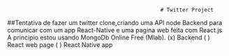                                                      # Twitter Project
##Tentativa de fazer um twitter clone,criando uma API node Backend para comunicar com um app React-Native e uma pagina web feita com React.js
A principio estou usando MongoDb Online Free (Mlab).
(x) Backend
( ) React web page
( ) React Native app
